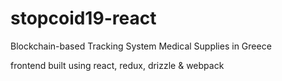 # stopcoid19-react

Blockchain-based Tracking System Medical Supplies in Greece

frontend built using react, redux, drizzle & webpack

